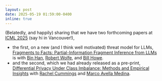 ```yaml
---
layout: post
date: 2025-05-19 01:59:00-0400
inline: true
---
```


(Belatedly, and happily) sharing that we have two forthcoming papers at [ICML 2025](https://icml.cc/Conferences/2025) (say hi in Vancouver!),
- the first, on a new (and I think well motivated) threat model for LLMs, [Fragments to Facts: Partial-Information Fragment Inference from LLMs](https://arxiv.org/pdf/2505.13819) is with [Bin Han](https://beanham.github.io/), [Robert Wolfe](https://wolferobert3.github.io/), and [Bill Howe](https://faculty.washington.edu/billhowe/).
- and the second, which we had already released as a pre-print, [Differential Privacy Under Class Imbalance: Methods and Empirical Insights](https://arxiv.org/pdf/2411.05733) with [Rachel Cummings](https://rachelcummings.com/) and [Marco Avella Medina](https://sites.google.com/site/marcoavellamedina/home).

